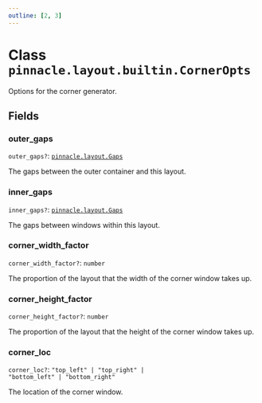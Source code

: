 ```yaml
---
outline: [2, 3]
---
```


# Class `pinnacle.layout.builtin.CornerOpts`


Options for the corner generator.

## Fields

### outer_gaps <Badge type="danger" text="nullable" />

`outer_gaps?`: <code><a href="/lua-reference/aliases/pinnacle.layout.Gaps">pinnacle.layout.Gaps</a></code>

The gaps between the outer container and this layout.

### inner_gaps <Badge type="danger" text="nullable" />

`inner_gaps?`: <code><a href="/lua-reference/aliases/pinnacle.layout.Gaps">pinnacle.layout.Gaps</a></code>

The gaps between windows within this layout.

### corner_width_factor <Badge type="danger" text="nullable" />

`corner_width_factor?`: <code>number</code>

The proportion of the layout that the width of the corner window takes up.

### corner_height_factor <Badge type="danger" text="nullable" />

`corner_height_factor?`: <code>number</code>

The proportion of the layout that the height of the corner window takes up.

### corner_loc <Badge type="danger" text="nullable" />

`corner_loc?`: <code>"top_left" | "top_right" | "bottom_left" | "bottom_right"</code>

The location of the corner window.


